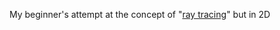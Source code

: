 My beginner's attempt at the concept of "[ray tracing](https://en.wikipedia.org/wiki/Ray_tracing_(graphics))" but in 2D
